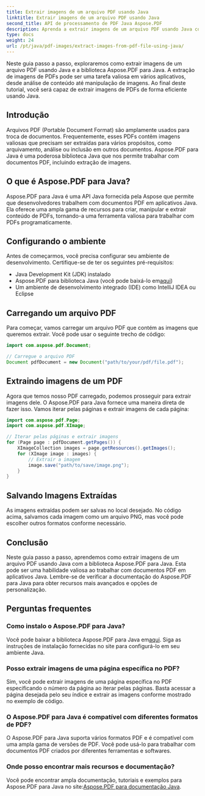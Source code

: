 ```yaml
---
title: Extrair imagens de um arquivo PDF usando Java
linktitle: Extrair imagens de um arquivo PDF usando Java
second_title: API de processamento de PDF Java Aspose.PDF
description: Aprenda a extrair imagens de um arquivo PDF usando Java com Aspose.PDF para Java. Guia passo a passo com código-fonte. Desbloqueie a extração de imagens em PDF agora.
type: docs
weight: 24
url: /pt/java/pdf-images/extract-images-from-pdf-file-using-java/
---
```


Neste guia passo a passo, exploraremos como extrair imagens de um arquivo PDF usando Java e a biblioteca Aspose.PDF para Java. A extração de imagens de PDFs pode ser uma tarefa valiosa em vários aplicativos, desde análise de conteúdo até manipulação de imagens. Ao final deste tutorial, você será capaz de extrair imagens de PDFs de forma eficiente usando Java.

## Introdução

Arquivos PDF (Portable Document Format) são amplamente usados para troca de documentos. Frequentemente, esses PDFs contêm imagens valiosas que precisam ser extraídas para vários propósitos, como arquivamento, análise ou inclusão em outros documentos. Aspose.PDF para Java é uma poderosa biblioteca Java que nos permite trabalhar com documentos PDF, incluindo extração de imagens.

## O que é Aspose.PDF para Java?

Aspose.PDF para Java é uma API Java fornecida pela Aspose que permite que desenvolvedores trabalhem com documentos PDF em aplicativos Java. Ela oferece uma ampla gama de recursos para criar, manipular e extrair conteúdo de PDFs, tornando-a uma ferramenta valiosa para trabalhar com PDFs programaticamente.

## Configurando o ambiente

Antes de começarmos, você precisa configurar seu ambiente de desenvolvimento. Certifique-se de ter os seguintes pré-requisitos:

- Java Development Kit (JDK) instalado
-  Aspose.PDF para biblioteca Java (você pode baixá-lo em[aqui](https://releases.aspose.com/pdf/java/))
- Um ambiente de desenvolvimento integrado (IDE) como IntelliJ IDEA ou Eclipse

## Carregando um arquivo PDF

Para começar, vamos carregar um arquivo PDF que contém as imagens que queremos extrair. Você pode usar o seguinte trecho de código:

```java
import com.aspose.pdf.Document;

// Carregue o arquivo PDF
Document pdfDocument = new Document("path/to/your/pdf/file.pdf");
```

## Extraindo imagens de um PDF

Agora que temos nosso PDF carregado, podemos prosseguir para extrair imagens dele. O Aspose.PDF para Java fornece uma maneira direta de fazer isso. Vamos iterar pelas páginas e extrair imagens de cada página:

```java
import com.aspose.pdf.Page;
import com.aspose.pdf.XImage;

// Iterar pelas páginas e extrair imagens
for (Page page : pdfDocument.getPages()) {
    XImageCollection images = page.getResources().getImages();
    for (XImage image : images) {
        // Extrair a imagem
        image.save("path/to/save/image.png");
    }
}
```

## Salvando Imagens Extraídas

As imagens extraídas podem ser salvas no local desejado. No código acima, salvamos cada imagem como um arquivo PNG, mas você pode escolher outros formatos conforme necessário.

## Conclusão

Neste guia passo a passo, aprendemos como extrair imagens de um arquivo PDF usando Java com a biblioteca Aspose.PDF para Java. Esta pode ser uma habilidade valiosa ao trabalhar com documentos PDF em aplicativos Java. Lembre-se de verificar a documentação do Aspose.PDF para Java para obter recursos mais avançados e opções de personalização.

## Perguntas frequentes

### Como instalo o Aspose.PDF para Java?

 Você pode baixar a biblioteca Aspose.PDF para Java em[aqui](https://releases.aspose.com/pdf/java/). Siga as instruções de instalação fornecidas no site para configurá-lo em seu ambiente Java.

### Posso extrair imagens de uma página específica no PDF?

Sim, você pode extrair imagens de uma página específica no PDF especificando o número da página ao iterar pelas páginas. Basta acessar a página desejada pelo seu índice e extrair as imagens conforme mostrado no exemplo de código.

### O Aspose.PDF para Java é compatível com diferentes formatos de PDF?

O Aspose.PDF para Java suporta vários formatos PDF e é compatível com uma ampla gama de versões de PDF. Você pode usá-lo para trabalhar com documentos PDF criados por diferentes ferramentas e softwares.

### Onde posso encontrar mais recursos e documentação?

Você pode encontrar ampla documentação, tutoriais e exemplos para Aspose.PDF para Java no site:[Aspose.PDF para documentação Java](https://reference.aspose.com/pdf/java/).